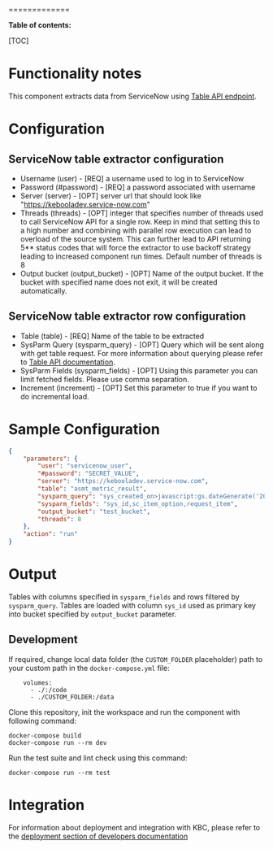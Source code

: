 
=============

**Table of contents:**

[TOC]

Functionality notes
===================

This component extracts data from ServiceNow using [Table API endpoint](https://developer.servicenow.com/dev.do#!/reference/api/tokyo/rest/c_TableAPI#table-GET). 

Configuration
=============

## ServiceNow table extractor configuration
 - Username (user) - [REQ] a username used to log in to ServiceNow
 - Password (#password) - [REQ] a password associated with username
 - Server (server) - [OPT] server url that should look like "https://kebooladev.service-now.com"
 - Threads (threads) - [OPT] integer that specifies number of threads used to call ServiceNow API for a single row. Keep in mind that setting this to a high number and combining with parallel row execution can lead to overload of the source system. This can further lead to API returning 5** status codes that will force the extractor to use backoff strategy leading to increased component run times. Default number of threads is 8
 - Output bucket (output_bucket) - [OPT] Name of the output bucket. If the bucket with specified name does not exit, it will be created automatically.

## ServiceNow table extractor row configuration
 - Table (table) - [REQ] Name of the table to be extracted
 - SysParm Query (sysparm_query) - [OPT] Query which will be sent along with get table request.
For more information about querying please refer to [Table API documentation](https://developer.servicenow.com/dev.do#!/reference/api/tokyo/rest/c_TableAPI#table-GET).
 - SysParm Fields (sysparm_fields) - [OPT] Using this parameter you can limit fetched fields. Please use comma separation.
 - Increment (increment) - [OPT] Set this parameter to true if you want to do incremental load.

Sample Configuration
=============
```json
{
    "parameters": {
        "user": "servicenow_user",
        "#password": "SECRET_VALUE",
        "server": "https://kebooladev.service-now.com",
        "table": "asmt_metric_result",
        "sysparm_query": "sys_created_on>javascript:gs.dateGenerate('2020-12-31','23:59:59')",
        "sysparm_fields": "sys_id,sc_item_option,request_item",
        "output_bucket": "test_bucket",
        "threads": 8
    },
    "action": "run"
}
```

Output
======

Tables with columns specified in `sysparm_fields` and rows filtered by `sysparm_query`.
Tables are loaded with column `sys_id` used as primary key into bucket specified by `output_bucket` parameter.

Development
-----------

If required, change local data folder (the `CUSTOM_FOLDER` placeholder) path to your custom path in
the `docker-compose.yml` file:

~~~~~~~~~~~~~~~~~~~~~~~~~~~~~~~~~~~~~~~~~~~~~~~~~~~~~~~~~~~~~~~~~~~~~~~~~~~~~~~~
    volumes:
      - ./:/code
      - ./CUSTOM_FOLDER:/data
~~~~~~~~~~~~~~~~~~~~~~~~~~~~~~~~~~~~~~~~~~~~~~~~~~~~~~~~~~~~~~~~~~~~~~~~~~~~~~~~

Clone this repository, init the workspace and run the component with following command:

~~~~~~~~~~~~~~~~~~~~~~~~~~~~~~~~~~~~~~~~~~~~~~~~~~~~~~~~~~~~~~~~~~~~~~~~~~~~~~~~
docker-compose build
docker-compose run --rm dev
~~~~~~~~~~~~~~~~~~~~~~~~~~~~~~~~~~~~~~~~~~~~~~~~~~~~~~~~~~~~~~~~~~~~~~~~~~~~~~~~

Run the test suite and lint check using this command:

~~~~~~~~~~~~~~~~~~~~~~~~~~~~~~~~~~~~~~~~~~~~~~~~~~~~~~~~~~~~~~~~~~~~~~~~~~~~~~~~
docker-compose run --rm test
~~~~~~~~~~~~~~~~~~~~~~~~~~~~~~~~~~~~~~~~~~~~~~~~~~~~~~~~~~~~~~~~~~~~~~~~~~~~~~~~

Integration
===========

For information about deployment and integration with KBC, please refer to the
[deployment section of developers documentation](https://developers.keboola.com/extend/component/deployment/)
